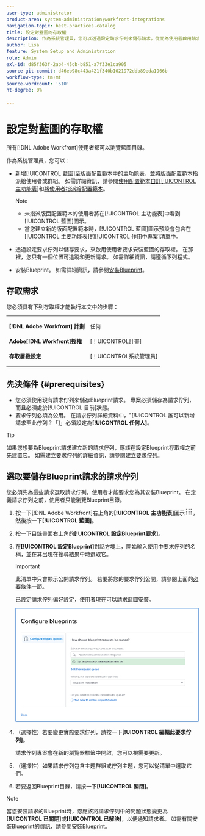 ```yaml
---
user-type: administrator
product-area: system-administration;workfront-integrations
navigation-topic: best-practices-catalog
title: 設定對藍圖的存取權
description: 作為系統管理員，您可以透過設定請求佇列來儲存請求，從而為使用者啟用請求安裝藍圖的存取權。 在那裡，您只有一個位置可追蹤和更新請求。
author: Lisa
feature: System Setup and Administration
role: Admin
exl-id: d85f363f-2ab4-45cb-b851-a7f33e1ca905
source-git-commit: d46eb98c443a421f340b1021972ddb89eda1966b
workflow-type: tm+mt
source-wordcount: '510'
ht-degree: 0%

---
```


# 設定對藍圖的存取權

所有[!DNL Adobe Workfront]使用者都可以瀏覽藍圖目錄。

作為系統管理員，您可以：

* 新增[!UICONTROL 藍圖]至版面配置範本中的主功能表，並將版面配置範本指派給使用者或群組。 如需詳細資訊，請參閱[使用配置範本自訂[!UICONTROL 主功能表]](/help/quicksilver/administration-and-setup/customize-workfront/use-layout-templates/customize-main-menu.md)和[將使用者指派給配置範本](/help/quicksilver/administration-and-setup/customize-workfront/use-layout-templates/assign-users-to-layout-template.md)。

  >[!NOTE]
  >
  >* 未指派版面配置範本的使用者將在[!UICONTROL 主功能表]中看到[!UICONTROL 藍圖]圖示。
  >* 當您建立新的版面配置範本時，[!UICONTROL 藍圖]圖示預設會包含在[!UICONTROL 主要功能表]的[!UICONTROL 作用中專案]清單中。


* 透過設定要求佇列以儲存要求，來啟用使用者要求安裝藍圖的存取權。 在那裡，您只有一個位置可追蹤和更新請求。 如需詳細資訊，請遵循下列程式。
* 安裝Blueprint。 如需詳細資訊，請參閱[安裝Blueprint](../../administration-and-setup/blueprints/blueprints-install.md)。

## 存取需求

您必須具有下列存取權才能執行本文中的步驟：

<table style="table-layout:auto"> 
 <col> 
 <col> 
 <tbody> 
  <tr> 
   <td role="rowheader"><strong>[!DNL Adobe Workfront] 計劃</strong></td> 
   <td> <p> 任何</p> </td> 
  </tr> 
  <tr> 
   <td role="rowheader"><strong>Adobe[!DNL Workfront]授權</strong></td> 
   <td>[！UICONTROL計畫]</td> 
  </tr> 
  <tr> 
   <td role="rowheader"><strong>存取層級設定</strong></td> 
   <td> <p>[！UICONTROL系統管理員]</p> </td> 
  </tr> 
 </tbody> 
</table>

## 先決條件 {#prerequisites}

* 您必須使用現有請求佇列來儲存Blueprint請求。 專案必須儲存為請求佇列，而且必須處於[!UICONTROL 目前]狀態。
* 要求佇列必須為公用。 在請求佇列詳細資料中，&quot;[!UICONTROL 誰可以新增請求至此佇列？「]」必須設定為&#x200B;**[!UICONTROL 任何人]**。

>[!TIP]
>
>如果您想要為Blueprint請求建立新的請求佇列，應該在設定Blueprint存取權之前先建置它。 如需建立要求佇列的詳細資訊，請參閱[建立要求佇列](../../manage-work/requests/create-and-manage-request-queues/create-request-queue.md)。

## 選取要儲存Blueprint請求的請求佇列

您必須先為這些請求選取請求佇列，使用者才能要求您為其安裝Blueprint。 在定義請求佇列之前，使用者只能瀏覽Blueprint目錄。

1. 按一下[!DNL Adobe Workfront]右上角的&#x200B;**[!UICONTROL 主功能表]**&#x200B;圖示![](assets/main-menu-icon.png)，然後按一下&#x200B;**[!UICONTROL 藍圖]**。
1. 按一下目錄畫面右上角的&#x200B;**[!UICONTROL 設定Blueprint要求]**。

   <!--
   <li value="3" data-mc-conditions="QuicksilverOrClassic.Draft mode"> <p>In the <strong>Configure blueprints</strong> dialog, ensure that the <strong>Configure request queues</strong> tab is selected.</p> </li>
   -->

1. 在&#x200B;**[!UICONTROL 設定Blueprint]**&#x200B;對話方塊上，開始輸入使用中要求佇列的名稱，並在其出現在搜尋結果中時選取它。

   >[!IMPORTANT]
   >
   >此清單中只會顯示公開請求佇列。 若要將您的要求佇列公開，請參閱上面的[必要條件](#prerequisites)一節。

   已設定請求佇列偏好設定，使用者現在可以請求藍圖安裝。

   ![設定要求佇列](assets/Blueprints_access_setup_request_queue.png)

1. （選擇性）若要變更實際要求佇列，請按一下&#x200B;**[!UICONTROL 編輯此要求佇列]**。

   請求佇列專案會在新的瀏覽器標籤中開啟，您可以視需要更新。

1. （選擇性）如果請求佇列包含主題群組或佇列主題，您可以從清單中選取它們。
1. 若要返回Blueprint目錄，請按一下&#x200B;**[!UICONTROL 關閉]**。

>[!NOTE]
>
>當您安裝請求的Blueprint時，您應該將請求佇列中的問題狀態變更為&#x200B;**[!UICONTROL 已關閉]**&#x200B;或&#x200B;**[!UICONTROL 已解決]**，以便通知請求者。 如需有關安裝Blueprint的資訊，請參閱[安裝Blueprint](../../administration-and-setup/blueprints/blueprints-install.md)。
